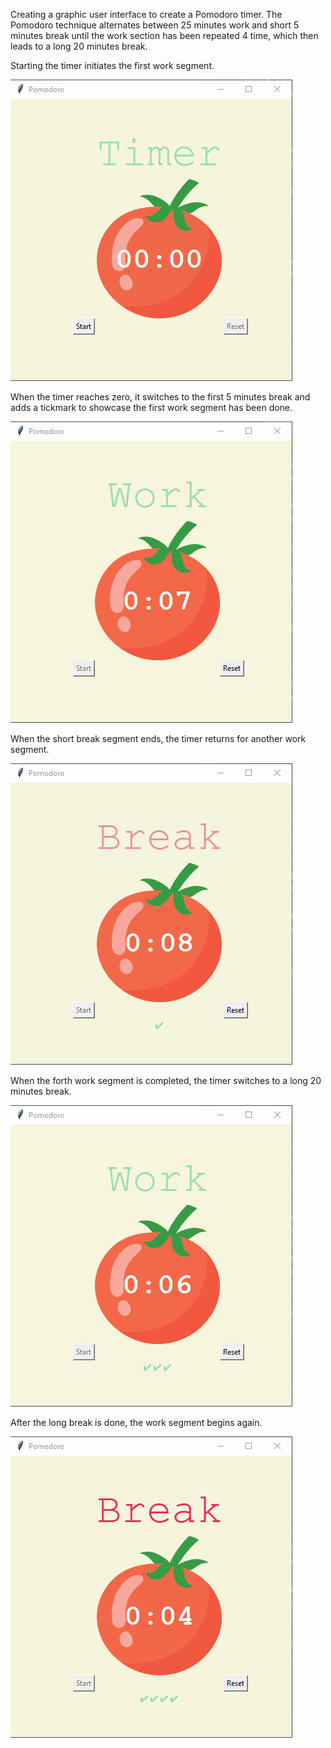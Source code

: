 Creating a graphic user interface to create a Pomodoro timer.
The Pomodoro technique alternates between 25 minutes work and short 5 minutes break until the work section has been repeated 4 time, 
which then leads to a long 20 minutes break.

Starting the timer initiates the first work segment.

![Starting GIF](https://github.com/bmeytar/Python-Portfolio/blob/main/Pomodoro%20Timer/gifs/Start_timer.gif)

When the timer reaches zero, it switches to the first 5 minutes break and adds a tickmark to showcase the first work segment has been done.

![First Short Break GIF](https://github.com/bmeytar/Python-Portfolio/blob/main/Pomodoro%20Timer/gifs/First_short_break.gif)

When the short break segment ends, the timer returns for another work segment.

![Short Break To Work GIF](https://github.com/bmeytar/Python-Portfolio/blob/main/Pomodoro%20Timer/gifs/Short_break_to_work.gif)

When the forth work segment is completed, the timer switches to a long 20 minutes break.

![Long Break GIF](https://github.com/bmeytar/Python-Portfolio/blob/main/Pomodoro%20Timer/gifs/Long_break.gif)

After the long break is done, the work segment begins again.

![Long Break To Work GIF](https://github.com/bmeytar/Python-Portfolio/blob/main/Pomodoro%20Timer/gifs/Long_break_to_work.gif)
